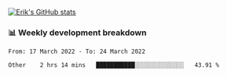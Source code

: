 [![Erik's GitHub stats](https://github-readme-stats.vercel.app/api?username=erik-petrov&theme=nightowl&show_icons=true)](https://github.com/anuraghazra/github-readme-stats)

### 📊 Weekly development breakdown
<!--START_SECTION:waka-->

```text
From: 17 March 2022 - To: 24 March 2022

Other    2 hrs 14 mins   ███████████░░░░░░░░░░░░░░   43.91 %
```

<!--END_SECTION:waka-->

